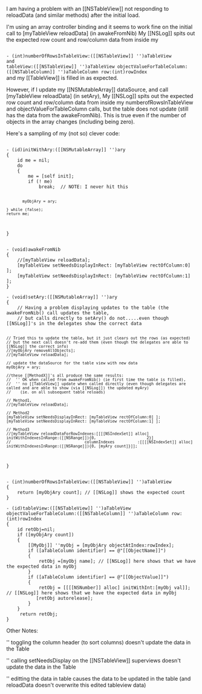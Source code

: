 I am having a problem with an [[NSTableView]] not responding to reloadData (and similar methods) after the initial load.  

I'm using an array controller binding and it seems to work fine on the initial call to [myTableView reloadData] (in awakeFromNib)
My [[NSLog]] spits out the expected row count and row/column data from inside my 

<code>
- (int)numberOfRowsInTableView:([[NSTableView]] '')aTableView
and
tableView:([[NSTableView]] '')aTableView objectValueForTableColumn:([[NSTableColumn]] '')aTableColumn row:(int)rowIndex
</code>
and my [[TableView]] is filled in as expected.

However, if I update my [[NSMutableArray]] dataSource, and call [myTableView reloadData] (in setAry),
My [[NSLog]] spits out the expected row count and row/column data from inside my numberofRowsInTableView and objectValueForTableColumn calls, but the table does not update (still has the data from the awakeFromNib).
This is true even if the number of objects in the array changes (including being zero).

Here's a sampling of my (not so) clever code:

<code>
- (id)initWithAry:([[NSMutableArray]] '')ary
{
    id me = nil;
    do
    {
        me = [self init];
        if (! me)
            break;  // NOTE: I never hit this
        
           myObjAry = ary;

    } while (false);
    return me;
}
</code>

<code>
- (void)awakeFromNib
{
    //[myTableView reloadData];
    [myTableView setNeedsDisplayInRect: [myTableView rectOfColumn:0] ]; 
    [myTableView setNeedsDisplayInRect: [myTableView rectOfColumn:1] ]; 
}
</code>


<code>
- (void)setAry:([[NSMutableArray]] '')ary
{
    // Having a problem displaying updates to the table (the awakeFromNib() call updates the table,
    // but calls directly to setAry() do not.....even though [[NSLog]]'s in the delegates show the correct data 

    
    // Tried this to update the table, but it just clears out the rows (as expected)
    // but the next call doesn't re-add them (even though the delegates are able to [[NSLog]] the correct info)
    //[myObjAry removeAllObjects];
    //[myTableView reloadData];

    // update the dataSource for the table view with new data
    myObjAry = ary;
    
    //these [[MethodX]]'s all produce the same results:
    //  '' OK when called from awakeFromNib() (ie first time the table is filled),
    //  '' no [[TableView]] update when called directly (even though delegates are called and are able to show (via [[NSLog]]) the updated myAry)
    //    (ie. on all subsequent table reloads)
    
    // Method1, 
    //[myTableView reloadData];
    
    // Method2
    [myTableView setNeedsDisplayInRect: [myTableView rectOfColumn:0] ]; 
    [myTableView setNeedsDisplayInRect: [myTableView rectOfColumn:1] ]; 
    
    // Method3
    //[myTableView reloadDataForRowIndexes:[[[[NSIndexSet]] alloc] initWithIndexesInRange:([[NSRange]]){0,                      2}]
    //                                columnIndexes          :[[[[NSIndexSet]] alloc] initWithIndexesInRange:([[NSRange]]){0, [myAry count]}]];
}
</code>


<code>
- (int)numberOfRowsInTableView:([[NSTableView]] '')aTableView
{
    return [myObjAry count]; // [[NSLog]] shows the expected count
}
</code>


<code>
- (id)tableView:([[NSTableView]] '')aTableView objectValueForTableColumn:([[NSTableColumn]] '')aTableColumn row:(int)rowIndex
{
    id retObj=nil;
    if ([myObjAry count])
    {
        [[MyObj]] ''myObj = [myObjAry objectAtIndex:rowIndex];
        if ([aTableColumn identifier] == @"[[ObjectName]]")
        {
            retObj =[myObj name]; // [[NSLog]] here shows that we have the expected data in myObj
        }
        if ([aTableColumn identifier] == @"[[ObjectValue]]")
        {
            retObj = [[[[NSNumber]] alloc] initWithInt:[myObj val]];  // [[NSLog]] here shows that we have the expected data in myObj
           [retObj autorelease];
        }
    }
     return retObj;
}
</code>

Other Notes:

'' toggling the column header (to sort columns) doesn't update the data in the Table

'' calling setNeedsDisplay on the [[NSTableView]] superviews doesn't update the data in the Table

'' editting the data in table causes the data to be updated in the table (and reloadData doesn't overwrite this edited tableview data)